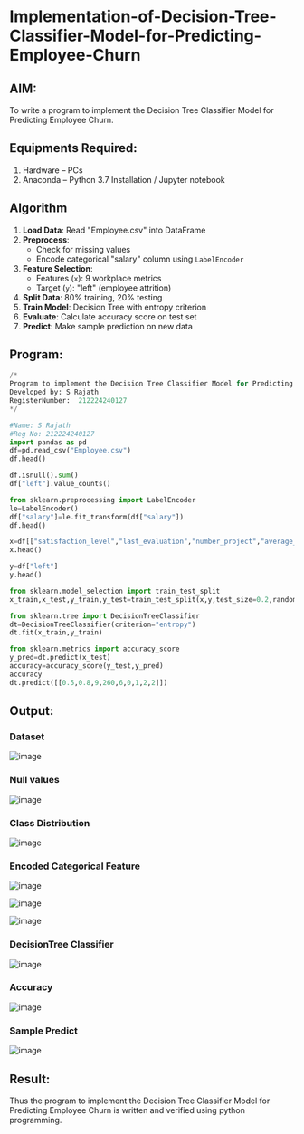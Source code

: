 # Implementation-of-Decision-Tree-Classifier-Model-for-Predicting-Employee-Churn

## AIM:
To write a program to implement the Decision Tree Classifier Model for Predicting Employee Churn.

## Equipments Required:
1. Hardware – PCs
2. Anaconda – Python 3.7 Installation / Jupyter notebook

## Algorithm

1. **Load Data**: Read "Employee.csv" into DataFrame
2. **Preprocess**:
   - Check for missing values
   - Encode categorical "salary" column using `LabelEncoder`
3. **Feature Selection**:
   - Features (`x`): 9 workplace metrics
   - Target (`y`): "left" (employee attrition)
4. **Split Data**: 80% training, 20% testing
5. **Train Model**: Decision Tree with entropy criterion
6. **Evaluate**: Calculate accuracy score on test set
7. **Predict**: Make sample prediction on new data

## Program:

```py
/*
Program to implement the Decision Tree Classifier Model for Predicting Employee Churn.
Developed by: S Rajath
RegisterNumber:  212224240127
*/
```

```py
#Name: S Rajath
#Reg No: 212224240127
import pandas as pd
df=pd.read_csv("Employee.csv")
df.head()

df.isnull().sum()
df["left"].value_counts()

from sklearn.preprocessing import LabelEncoder
le=LabelEncoder()
df["salary"]=le.fit_transform(df["salary"])
df.head()

x=df[["satisfaction_level","last_evaluation","number_project","average_montly_hours","time_spend_company","Work_accident","left","promotion_last_5years","salary"]]
x.head()

y=df["left"]
y.head()

from sklearn.model_selection import train_test_split
x_train,x_test,y_train,y_test=train_test_split(x,y,test_size=0.2,random_state=45)

from sklearn.tree import DecisionTreeClassifier
dt=DecisionTreeClassifier(criterion="entropy")
dt.fit(x_train,y_train)

from sklearn.metrics import accuracy_score
y_pred=dt.predict(x_test)
accuracy=accuracy_score(y_test,y_pred)
accuracy
dt.predict([[0.5,0.8,9,260,6,0,1,2,2]])
```
## Output:

### Dataset
 ![image](https://github.com/user-attachments/assets/365604dd-f37e-4e5a-acef-190b9f4386bf)

 ### Null values
 ![image](https://github.com/user-attachments/assets/0bb69286-36c7-4268-b0c3-3feb8e098d5e)

 ### Class Distribution
 ![image](https://github.com/user-attachments/assets/153f5982-1117-4ba0-b09c-0580a3cab0ed)

### Encoded Categorical Feature

![image](https://github.com/user-attachments/assets/0a06cdc6-b53d-4b53-81ff-70d53e36108e)

![image](https://github.com/user-attachments/assets/afc0066f-a9e2-4a35-850e-ff2c83496742)

![image](https://github.com/user-attachments/assets/91d3e43f-3fcd-4f3a-b3c4-662e9e2c1c11)

### DecisionTree Classifier
![image](https://github.com/user-attachments/assets/93c63c95-47f4-4acd-9824-148ea3633a8a)

### Accuracy
![image](https://github.com/user-attachments/assets/fb97c39e-96da-4a17-b406-64a7ee7f1b3f)

### Sample Predict
![image](https://github.com/user-attachments/assets/7dba90de-63f6-4112-9d97-50638e497f43)

## Result:
Thus the program to implement the  Decision Tree Classifier Model for Predicting Employee Churn is written and verified using python programming.
